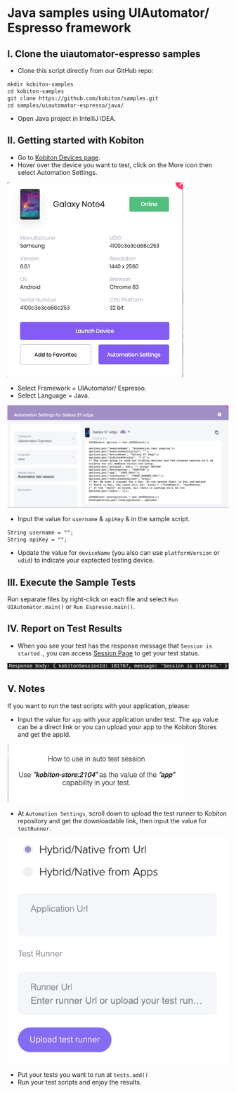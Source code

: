 # Java samples using UIAutomator/ Espresso framework

## I. Clone the uiautomator-espresso samples

- Clone this script directly from our GitHub repo:

```
mkdir kobiton-samples
cd kobiton-samples
git clone https://github.com/kobiton/samples.git
cd samples/uiautomator-espresso/java/
```
- Open Java project in IntelliJ IDEA.
  
## II. Getting started with Kobiton

- Go to [Kobiton Devices page](https://portal.kobiton.com/devices).
- Hover over the device you want to test, click on the More icon then select Automation Settings.

![automation-settings.png](/uiautomator-espresso/assets/automation-settings.png)

- Select Framework = UIAutomator/ Espresso.
- Select Language = Java.

![automation-settings-java.png](/uiautomator-espresso/assets/automation-settings-java.png)

- Input the value for `username` & `apiKey` & in the sample script.

```
String username = "";
String apiKey = "";
```
- Update the value for `deviceName` (you also can use `platformVersion` or `udid`) to indicate your exptected testing device.

## III. Execute the Sample Tests

Run separate files by right-click on each file and select `Run UIAutomator.main()` or `Run Espresso.main()`.

## IV. Report on Test Results

- When you see your test has the response message that `Session is started.`, you can access [Session Page](https://portal.kobiton.com/sessions) to get your test status.

![response-body.png](/uiautomator-espresso/assets/response-body.png)

## V. Notes

If you want to run the test scripts with your application, please:
- Input the value for `app` with your application under test. The `app` value can be a direct link or you can upload your app to the Kobiton Stores and get the appId.

![kobiton-store.png](/uiautomator-espresso/assets/kobiton-store.png)

- At `Automation Settings`, scroll down to upload the test runner to Kobiton repository and get the downloadable link, then input the value for `testRunner`.

![upload-test-runner.png](/uiautomator-espresso/assets/upload-test-runner.png)

- Put your tests you want to run at `tests.add()`
- Run your test scripts and enjoy the results.
